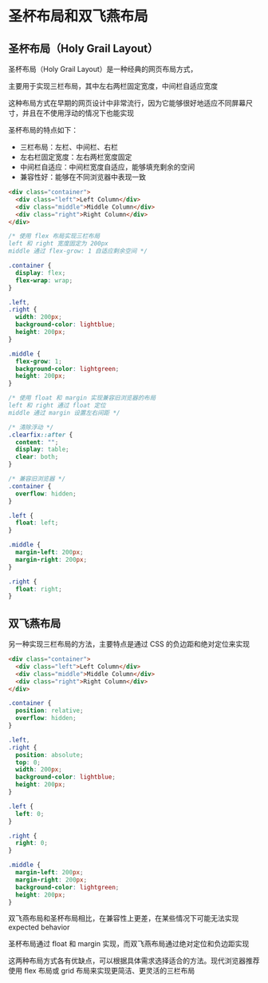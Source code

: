 # 圣杯布局和双飞燕布局

## 圣杯布局（Holy Grail Layout）

圣杯布局（Holy Grail Layout）是一种经典的网页布局方式，

主要用于实现三栏布局，其中左右两栏固定宽度，中间栏自适应宽度

这种布局方式在早期的网页设计中非常流行，因为它能够很好地适应不同屏幕尺寸，并且在不使用浮动的情况下也能实现

圣杯布局的特点如下：

- 三栏布局：左栏、中间栏、右栏
- 左右栏固定宽度：左右两栏宽度固定
- 中间栏自适应：中间栏宽度自适应，能够填充剩余的空间
- 兼容性好：能够在不同浏览器中表现一致

```html
<div class="container">
  <div class="left">Left Column</div>
  <div class="middle">Middle Column</div>
  <div class="right">Right Column</div>
</div>
```

```css
/* 使用 flex 布局实现三栏布局
left 和 right 宽度固定为 200px
middle 通过 flex-grow: 1 自适应剩余空间 */

.container {
  display: flex;
  flex-wrap: wrap;
}

.left,
.right {
  width: 200px;
  background-color: lightblue;
  height: 200px;
}

.middle {
  flex-grow: 1;
  background-color: lightgreen;
  height: 200px;
}

/* 使用 float 和 margin 实现兼容旧浏览器的布局
left 和 right 通过 float 定位
middle 通过 margin 设置左右间距 */

/* 清除浮动 */
.clearfix::after {
  content: "";
  display: table;
  clear: both;
}

/* 兼容旧浏览器 */
.container {
  overflow: hidden;
}

.left {
  float: left;
}

.middle {
  margin-left: 200px;
  margin-right: 200px;
}

.right {
  float: right;
}
```

## 双飞燕布局

另一种实现三栏布局的方法，主要特点是通过 CSS 的负边距和绝对定位来实现

```html
<div class="container">
  <div class="left">Left Column</div>
  <div class="middle">Middle Column</div>
  <div class="right">Right Column</div>
</div>
```

```css
.container {
  position: relative;
  overflow: hidden;
}

.left,
.right {
  position: absolute;
  top: 0;
  width: 200px;
  background-color: lightblue;
  height: 200px;
}

.left {
  left: 0;
}

.right {
  right: 0;
}

.middle {
  margin-left: 200px;
  margin-right: 200px;
  background-color: lightgreen;
  height: 200px;
}
```

双飞燕布局和圣杯布局相比，在兼容性上更差，在某些情况下可能无法实现 expected behavior

圣杯布局通过 float 和 margin 实现，而双飞燕布局通过绝对定位和负边距实现

这两种布局方式各有优缺点，可以根据具体需求选择适合的方法。现代浏览器推荐使用 flex 布局或 grid 布局来实现更简洁、更灵活的三栏布局
